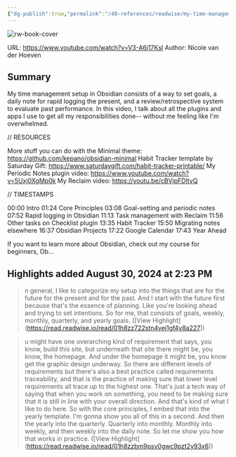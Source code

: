 ```yaml
---
{"dg-publish":true,"permalink":"/40-references/readwise/my-time-management-setup-in-obsidian/","tags":["rw/articles"]}
---
```


![rw-book-cover](https://i.ytimg.com/vi/V3-A6j17KsI/maxresdefault.jpg)
  
URL: https://www.youtube.com/watch?v=V3-A6j17KsI
Author: Nicole van der Hoeven

## Summary

My time management setup in Obsidian consists of a way to set goals, a daily note for rapid logging the present, and a review/retrospective system to evaluate past performance. In this video, I talk about all the plugins and apps I use to get all my responsibilities done-- without me feeling like I'm overwhelmed.

// RESOURCES

More stuff you can do with the Minimal theme: https://github.com/kepano/obsidian-minimal
Habit Tracker template by Saturday Gift: https://www.saturdaygift.com/habit-tracker-printable/
My Periodic Notes plugin video: https://www.youtube.com/watch?v=5Uxj0XgMp0k
My Reclaim video: https://youtu.be/cBVjpFDltvQ

// TIMESTAMPS

00:00 Intro
01:24 Core Principles
03:08 Goal-setting and periodic notes
07:52 Rapid logging in Obsidian
11:13 Task management with Reclaim
11:56 Other tasks on Checklist plugin
13:35 Habit Tracker
15:50 Migrating notes elsewhere
16:37 Obsidian Projects
17:22 Google Calendar
17:43 Year Ahead



If you want to learn more about Obsidian, check out my course for beginners, Ob...

## Highlights added August 30, 2024 at 2:23 PM
>n general, I like to categorize my setup
>into the things that are for the future for the present and for the past. And I start with the future first because that's the essence of planning. Like you're looking ahead and trying to set intentions. So for me, that consists of goals, weekly, monthly, quarterly, and yearly goals. ([View Highlight] (https://read.readwise.io/read/01h8zz722stn4yej1gf4y8a227))


>u might have one overarching kind of requirement that says, you know, build this site, but underneath that site there might be, you know, the homepage. And under the homepage it might be, you know get the graphic design underway. So there are different levels of requirements but there's also a best practice called requirements traceability, and that is the practice of making sure that lower level requirements all trace up to the highest one. That's just a tech way of saying that when you work
>on something, you need to be making sure that it is still in line with your overall direction. And that's kind of what I like to do here. So with the core principles, I embed that into the yearly template. I'm gonna show you all of this in a second. And then the yearly into the quarterly. Quarterly into monthly. Monthly into weekly, and then weekly into the daily note. So let me show you how that works in practice. ([View Highlight] (https://read.readwise.io/read/01h8zzbm9psv0gwc9pzt2y93x6))



